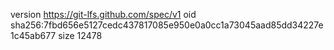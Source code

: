 version https://git-lfs.github.com/spec/v1
oid sha256:7fbd656e5127cedc437817085e950e0a0cc1a73045aad85dd34227e1c45ab677
size 12478
